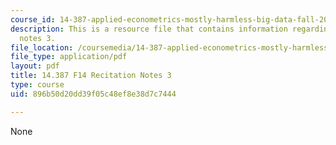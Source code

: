 ```yaml
---
course_id: 14-387-applied-econometrics-mostly-harmless-big-data-fall-2014
description: This is a resource file that contains information regarding recitation
  notes 3.
file_location: /coursemedia/14-387-applied-econometrics-mostly-harmless-big-data-fall-2014/896b50d20dd39f05c48ef8e38d7c7444_MIT14_387F14_Recitation3.pdf
file_type: application/pdf
layout: pdf
title: 14.387 F14 Recitation Notes 3
type: course
uid: 896b50d20dd39f05c48ef8e38d7c7444

---
```

None